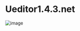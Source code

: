 # Ueditor1.4.3.net

![image](https://github.com/isGt93/Ueditor1.4.3.net/assets/15059012/0d901f13-4ad1-405c-a21d-ed31bf7df361)
